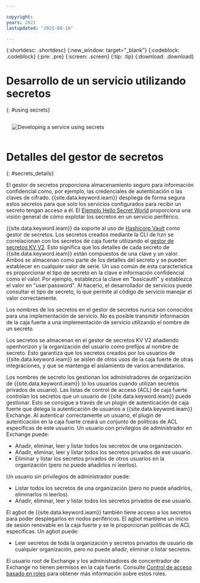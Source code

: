 ```yaml
---

copyright:
years: 2021
lastupdated: "2021-08-16"

---
```


{:shortdesc: .shortdesc}
{:new_window: target="_blank"}
{:codeblock: .codeblock}
{:pre: .pre}
{:screen: .screen}
{:tip: .tip}
{:download: .download}

# Desarrollo de un servicio utilizando secretos
{: #using secrets}

<img src="../images/edge/10_Secrets.svg" style="margin: 3%" alt="Developing a service using secrets"> 

# Detalles del gestor de secretos
{: #secrets_details}

El gestor de secretos proporciona almacenamiento seguro para información confidencial como, por ejemplo, las credenciales de autenticación o las claves de cifrado. {{site.data.keyword.ieam}} despliega de forma segura estos secretos para que solo los servicios configurados para recibir un secreto tengan acceso a él. El [Ejemplo Hello Secret World](https://github.com/open-horizon/examples/blob/master/edge/services/helloSecretWorld/CreateService.md) proporciona una visión general de cómo explotar los secretos en un servicio periférico.

{{site.data.keyword.ieam}} da soporte al uso de [Hashicorp Vault](https://www.vaultproject.io/) como gestor de secretos. Los secretos creados mediante la CLI de hzn se correlacionan con los secretos de caja fuerte utilizando el [gestor de secretos KV V2](https://www.vaultproject.io/docs/secrets/kv/kv-v2). Esto significa que los detalles de cada secreto de {{site.data.keyword.ieam}} están compuestos de una clave y un valor. Ambos se almacenan como parte de los detalles del secreto y se pueden establecer en cualquier valor de serie. Un uso común de esta característica es proporcionar el tipo de secreto en la clave e información confidencial como el valor. Por ejemplo, establezca la clave en "basicauth" y establezca el valor en "user:password". Al hacerlo, el desarrollador de servicios puede consultar el tipo de secreto, lo que permite al código de servicio manejar el valor correctamente.

Los nombres de los secretos en el gestor de secretos nunca son conocidos para una implementación de servicio. No es posible transmitir información de la caja fuerte a una implementación de servicio utilizando el nombre de un secreto.

Los secretos se almacenan en el gestor de secretos KV V2 añadiendo openhorizon y la organización del usuario como prefijos al nombre de secreto. Esto garantiza que los secretos creados por los usuarios de {{site.data.keyword.ieam}} se aíslen de otros usos de la caja fuerte de otras integraciones, y que se mantenga el aislamiento de varios arrendatarios.

Los nombres de secreto los gestionan los administradores de organización de {{site.data.keyword.ieam}} (o los usuarios cuando utilizan secretos privados de usuario). Las listas de control de acceso (ACL) de caja fuerte controlan los secretos que un usuario de {{site.data.keyword.ieam}} puede gestionar. Esto se consigue a través de un plugin de autenticación de caja fuerte que delega la autenticación de usuarios a {{site.data.keyword.ieam}} Exchange. Al autenticar correctamente un usuario, el plugin de autenticación en la caja fuerte creará un conjunto de políticas de ACL específicas de este usuario. Un usuario con privilegios de administrador en Exchange puede:
- Añadir, eliminar, leer y listar todos los secretos de una organización.
- Añadir, eliminar, leer y listar todos los secretos privados de ese usuario.
- Eliminar y listar los secretos privados de otros usuarios en la organización (pero no puede añadirlos ni leerlos).

Un usuario sin privilegios de administrador puede:
- Listar todos los secretos de una organización (pero no puede añadirlos, eliminarlos ni leerlos).
- Añadir, eliminar, leer y listar todos los secretos privados de ese usuario.

El agbot de {{site.data.keyword.ieam}} también tiene acceso a los secretos para poder desplegarlos en nodos periféricos. El agbot mantiene un inicio de sesión renovable en la caja fuerte y se le proporcionan políticas de ACL específicas. Un agbot puede:
- Leer secretos de toda la organización y secretos privados de usuario de cualquier organización, pero no puede añadir, eliminar o listar secretos.

El usuario root de Exchange y los administradores de concentrador de Exchange no tienen permisos en la caja fuerte. Consulte [Control de acceso basado en roles](../user_management/rbac.html) para obtener más información sobre estos roles.
